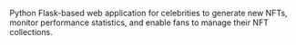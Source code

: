 Python Flask-based web application for celebrities to generate new NFTs, monitor performance statistics, and enable fans to manage their NFT collections.
